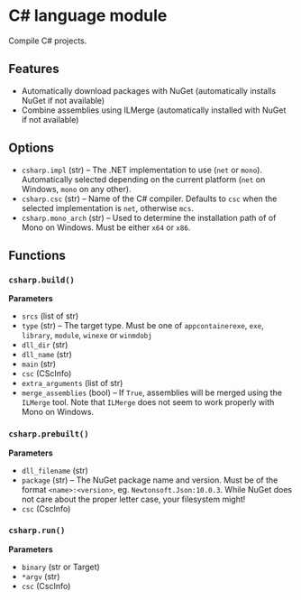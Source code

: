 # C# language module

Compile C# projects.

## Features

* Automatically download packages with NuGet (automatically installs NuGet if not available)
* Combine assemblies using ILMerge (automatically installed with NuGet if not available)

## Options

* `csharp.impl` (str) &ndash; The .NET implementation to use (`net` or `mono`).
  Automatically selected depending on the current platform (`net` on Windows,
  `mono` on any other).
* `csharp.csc` (str) &ndash; Name of the C# compiler. Defaults to `csc` when
  the selected implementation is `net`, otherwise `mcs`.
* `csharp.mono_arch` (str) &ndash; Used to determine the installation path of
  of Mono on Windows. Must be either `x64` or `x86`.

## Functions

### `csharp.build()`

__Parameters__

* `srcs` (list of str)
* `type` (str) &ndash; The target type. Must be one of `appcontainerexe`,
  `exe`, `library`, `module`, `winexe` or `winmdobj`
* `dll_dir` (str)
* `dll_name` (str)
* `main` (str)
* `csc` (CScInfo)
* `extra_arguments` (list of str)
* `merge_assemblies` (bool) &ndash; If `True`, assemblies will be merged 
  using the `ILMerge` tool. Note that `ILMerge` does not seem to work properly
  with Mono on Windows.

### `csharp.prebuilt()`

__Parameters__

* `dll_filename` (str)
* `package` (str) &ndash; The NuGet package name and version. Must be of the
  format `<name>:<version>`, eg. `Newtonsoft.Json:10.0.3`. While NuGet does
  not care about the proper letter case, your filesystem might!
* `csc` (CscInfo)

### `csharp.run()`

__Parameters__

* `binary` (str or Target)
* `*argv` (str)
* `csc` (CscInfo)

